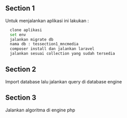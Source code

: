 
## Section 1

Untuk menjalankan aplikasi ini lakukan :

```bash
  clone aplikasi
  set env
  jalankan migrate db
  nama db : tessection1_mncmedia
  composer install dan jalankan laravel
  jalankan sesuai collection yang sudah tersedia
```
## Section 2

  Import database
  lalu jalankan query di database engine

## Section 3

  Jalankan algoritma di engine php

